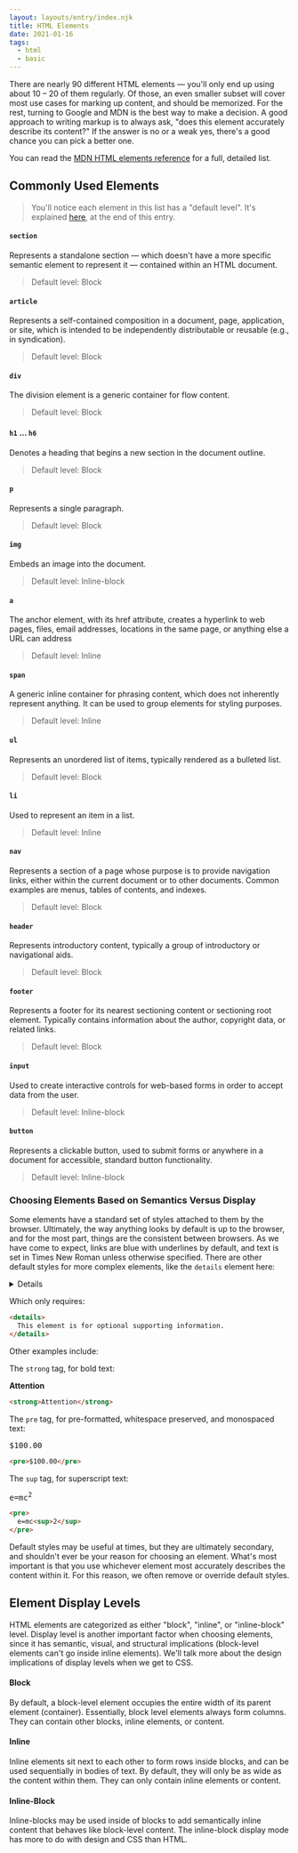 ```yaml
---
layout: layouts/entry/index.njk
title: HTML Elements
date: 2021-01-16
tags:
  - html
  - basic
---
```


There are nearly 90 different HTML elements &mdash; you'll only end up using about 10 &ndash; 20 of them regularly. Of those, an even smaller subset will cover most use cases for marking up content, and should be memorized. For the rest, turning to Google and MDN is the best way to make a decision. A good approach to writing markup is to always ask, "does this element accurately describe its content?" If the answer is no or a weak yes, there's a good chance you can pick a better one.

You can read the [MDN HTML elements reference](https://developer.mozilla.org/en-US/docs/Web/HTML/Element) for a full, detailed list.

## Commonly Used Elements

> You'll notice each element in this list has a "default level". It's explained [here](#element-display-levels), at the end of this entry.

#### `section`

Represents a standalone section &mdash; which doesn't have a more specific semantic element to represent it &mdash; contained within an HTML document.

> Default level: Block

#### `article`

Represents a self-contained composition in a document, page, application, or site, which is intended to be independently distributable or reusable (e.g., in syndication).

> Default level: Block

#### `div`

The division element is a generic container for flow content.

> Default level: Block

#### `h1` ... `h6`

Denotes a heading that begins a new section in the document outline.

> Default level: Block

#### `p`

Represents a single paragraph.

> Default level: Block

#### `img`

Embeds an image into the document.

> Default level: Inline-block

#### `a`

The anchor element, with its href attribute, creates a hyperlink to web pages, files, email addresses, locations in the same page, or anything else a URL can address

> Default level: Inline

#### `span`

A generic inline container for phrasing content, which does not inherently represent anything. It can be used to group elements for styling purposes.

> Default level: Inline

#### `ul`

Represents an unordered list of items, typically rendered as a bulleted list.

> Default level: Block

#### `li`

Used to represent an item in a list.

> Default level: Inline

#### `nav`

Represents a section of a page whose purpose is to provide navigation links, either within the current document or to other documents. Common examples are menus, tables of contents, and indexes.

> Default level: Block

#### `header`

Represents introductory content, typically a group of introductory or navigational aids.

> Default level: Block

#### `footer`

Represents a footer for its nearest sectioning content or sectioning root element. Typically contains information about the author, copyright data, or related links.

> Default level: Block

#### `input`

Used to create interactive controls for web-based forms in order to accept data from the user.

> Default level: Inline-block

#### `button`

Represents a clickable button, used to submit forms or anywhere in a document for accessible, standard button functionality.

> Default level: Inline-block

### Choosing Elements Based on Semantics Versus Display

Some elements have a standard set of styles attached to them by the browser. Ultimately, the way anything looks by default is up to the browser, and for the most part, things are the consistent between browsers. As we have come to expect, links are blue with underlines by default, and text is set in Times New Roman unless otherwise specified. There are other default styles for more complex elements, like the `details` element here:

<details>
  This element is for optional supporting information.
</details>

Which only requires:

```html
<details>
  This element is for optional supporting information.
</details>
```

Other examples include:

The `strong` tag, for bold text:

<strong>Attention</strong>

```html
<strong>Attention</strong>
```

The `pre` tag, for pre-formatted, whitespace preserved, and monospaced text:

<pre style="padding: 0;">$100.00</pre>

```html
<pre>$100.00</pre>
```

The `sup` tag, for superscript text:

<pre style="padding: 0;">e=mc<sup>2</sup></pre>

```html
<pre>
  e=mc<sup>2</sup>
</pre>
```

Default styles may be useful at times, but they are ultimately secondary, and shouldn't ever be your reason for choosing an element. What's most important is that you use whichever element most accurately describes the content within it. For this reason, we often remove or override default styles.

## Element Display Levels

HTML elements are categorized as either "block", "inline", or "inline-block" level. Display level is another important factor when choosing elements, since it has semantic, visual, and structural implications (block-level elements can't go inside inline elements). We'll talk more about the design implications of display levels when we get to CSS.

#### Block

By default, a block-level element occupies the entire width of its parent element (container). Essentially, block level elements always form columns. They can contain other blocks, inline elements, or content.

#### Inline

Inline elements sit next to each other to form rows inside blocks, and can be used sequentially in bodies of text. By default, they will only be as wide as the content within them. They can only contain inline elements or content.

#### Inline-Block

Inline-blocks may be used inside of blocks to add semantically inline content that behaves like block-level content. The inline-block display mode has more to do with design and CSS than HTML.
